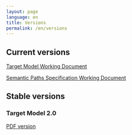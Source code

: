 ```yaml
---
layout: page
language: en
title: Versions
permalink: /en/versions
---
```

## Current versions

[Target Model Working Document](/collections-model/en/target-model/current/introduction)

[Semantic Paths Specification Working Document](/collections-model/en/semantic-paths-specification/current/introduction)

## Stable versions

### Target Model 2.0

[PDF version](https://drive.google.com/file/d/1-WkmSzsXj3hP9snbkKuPRMizELbTZ5C2/view?usp=sharing)